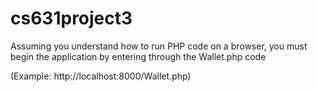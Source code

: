 # cs631project3

Assuming you understand how to run PHP code on a browser, you must begin the application by entering through the Wallet.php code 

(Example: http://localhost:8000/Wallet.php)
